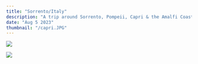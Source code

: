 ```yaml
---
title: "Sorrento/Italy"
description: "A trip around Sorrento, Pompeii, Capri & the Amalfi Coast"
date: "Aug 5 2023"
thumbnail: "/capri.JPG"
---
```

![](./IMG_9577.JPG)

![](./IMG_9598.JPG)